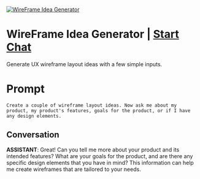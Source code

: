 
[![WireFrame Idea Generator](https://flow-prompt-covers.s3.us-west-1.amazonaws.com/icon/futuristic/futu_8.png)](https://gptcall.net/chat.html?data=%7B%22contact%22%3A%7B%22id%22%3A%22GxnAdf-pL4Yo7d_P6POOP%22%2C%22flow%22%3Atrue%7D%7D)
# WireFrame Idea Generator | [Start Chat](https://gptcall.net/chat.html?data=%7B%22contact%22%3A%7B%22id%22%3A%22GxnAdf-pL4Yo7d_P6POOP%22%2C%22flow%22%3Atrue%7D%7D)
Generate UX wireframe layout ideas with a few simple inputs.

# Prompt

```
Create a couple of wireframe layout ideas. Now ask me about my product, my product's features, goals for the product, or if I have any design elements.
```

## Conversation

**ASSISTANT**: Great! Can you tell me more about your product and its intended features? What are your goals for the product, and are there any specific design elements that you have in mind? This information can help me create wireframes that are tailored to your needs.


